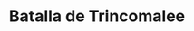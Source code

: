 ﻿---
title: "Batalla de Trincomalee"
permalink: periodes_613.html
layout: periode
dataInici: 1782-08-25
dataFi: 1782-09-03
sidebar: periodes
pares:
  - 609:
    title: "India"
    dataInici: "(1778)"
    dataFi: "(1783)"

fills:
jocsPrincipals:
jocsEscenaris:
jocsEpoca:
  - title: "Suffren aux Indes"
    bggId: 23735
    escenari: "Trincomalee"
    dataInici: 
    dataFi: 

jocsEpocaEscenaris:
---
